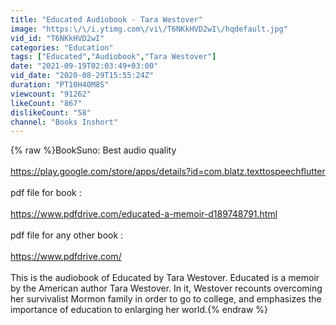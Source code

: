 ```yaml
---
title: "Educated Audiobook - Tara Westover"
image: "https:\/\/i.ytimg.com\/vi\/T6NKkHVD2wI\/hqdefault.jpg"
vid_id: "T6NKkHVD2wI"
categories: "Education"
tags: ["Educated","Audiobook","Tara Westover"]
date: "2021-09-19T02:03:49+03:00"
vid_date: "2020-08-29T15:55:24Z"
duration: "PT10H40M8S"
viewcount: "91262"
likeCount: "867"
dislikeCount: "58"
channel: "Books Inshort"
---
```

{% raw %}BookSuno: Best audio quality <br /><br /><a rel="nofollow" target="blank" href="https://play.google.com/store/apps/details?id=com.blatz.texttospeechflutter">https://play.google.com/store/apps/details?id=com.blatz.texttospeechflutter</a><br /><br />pdf file for book :<br /><br /><a rel="nofollow" target="blank" href="https://www.pdfdrive.com/educated-a-memoir-d189748791.html">https://www.pdfdrive.com/educated-a-memoir-d189748791.html</a><br /><br />pdf file for any other book :<br /><br /><a rel="nofollow" target="blank" href="https://www.pdfdrive.com/">https://www.pdfdrive.com/</a><br /><br />This is the audiobook of Educated by Tara Westover. Educated is a memoir by the American author Tara Westover. In it, Westover recounts overcoming her survivalist Mormon family in order to go to college, and emphasizes the importance of education to enlarging her world.{% endraw %}
